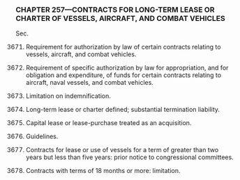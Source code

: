 ### **CHAPTER 257—CONTRACTS FOR LONG-TERM LEASE OR CHARTER OF VESSELS, AIRCRAFT, AND COMBAT VEHICLES** ###

Sec.

3671. Requirement for authorization by law of certain contracts relating to vessels, aircraft, and combat vehicles.

3672. Requirement of specific authorization by law for appropriation, and for obligation and expenditure, of funds for certain contracts relating to aircraft, naval vessels, and combat vehicles.

3673. Limitation on indemnification.

3674. Long-term lease or charter defined; substantial termination liability.

3675. Capital lease or lease-purchase treated as an acquisition.

3676. Guidelines.

3677. Contracts for lease or use of vessels for a term of greater than two years but less than five years: prior notice to congressional committees.

3678. Contracts with terms of 18 months or more: limitation.